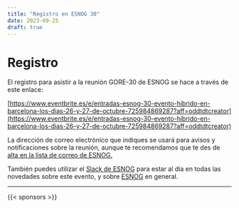```yaml
---
title: "Registro en ESNOG 30"
date: 2023-09-25
draft: true 
---
```


# Registro

El registro para asistir a la reunión GORE-30 de ESNOG se hace a través de este enlace:


[https://www.eventbrite.es/e/entradas-esnog-30-evento-hibrido-en-barcelona-los-dias-26-y-27-de-octubre-725984869287?aff=oddtdtcreator](https://www.eventbrite.es/e/entradas-esnog-30-evento-hibrido-en-barcelona-los-dias-26-y-27-de-octubre-725984869287?aff=oddtdtcreator)


La dirección de correo electrónico que indiques se usará para avisos y notificaciones sobre la reunión, aunque te recomendamos que te des de [alta en la lista de correo de ESNOG.](https://www2.esnog.net:8443/cgi-bin/mailman/listinfo/gore)

También puedes utilizar el [Slack de ESNOG](https://esnog.slack.com) para estar al día en todas las novedades sobre este evento, y sobre [ESNOG](https://www.esnog.net) en general. 

---------------------------

{{< sponsors >}}